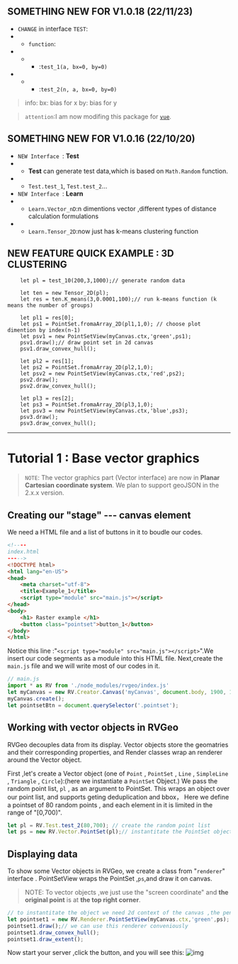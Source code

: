 ## SOMETHING NEW FOR V1.0.18 (22/11/23)
* `CHANGE` in interface `TEST`:
* * `function`:
* * - :`test_1(a, bx=0, by=0) `
* * - :`test_2(n, a, bx=0, by=0) `
> info:
> bx: bias for x
> by: bias for y

>`attention`:I am now modifing this package for [`vue`](https://cn.vuejs.org/).
## SOMETHING NEW FOR V1.0.16 (22/10/20)
* `NEW Interface `: __Test__ 
* * __Test__ can generate test data,which is based on `Math.Random` function.
* * `Test.test_1`, `Test.test_2`...
* `NEW Interface `: __Learn__
* * `Learn.Vector_nD`:n dimentions vector ,different types of distance calculation formulations
* * `Learn.Tensor_2D`:now just has k-means clustering function
## NEW FEATURE QUICK EXAMPLE : 3D CLUSTERING
```JS
    let pl = test_10(200,3,1000);// generate random data

    let ten = new Tensor_2D(pl);
    let res = ten.K_means(3,0.0001,100);// run k-means function (k means the number of groups)

    let pl1 = res[0];
    let ps1 = PointSet.fromaArray_2D(pl1,1,0); // choose plot dimention by index(n-1)
    let psv1 = new PointSetView(myCanvas.ctx,'green',ps1);
    psv1.draw();// draw point set in 2d canvas 
    psv1.draw_convex_hull();

    let pl2 = res[1];
    let ps2 = PointSet.fromaArray_2D(pl2,1,0);
    let psv2 = new PointSetView(myCanvas.ctx,'red',ps2);
    psv2.draw();
    psv2.draw_convex_hull();

    let pl3 = res[2];
    let ps3 = PointSet.fromaArray_2D(pl3,1,0);
    let psv3 = new PointSetView(myCanvas.ctx,'blue',ps3);
    psv3.draw();
    psv3.draw_convex_hull();
```
---
# Tutorial 1 : Base vector graphics
> `NOTE`: The vector graphics part (Vector interface) are now in __Planar Cartesian coordinate system__. We plan to support geoJSON in the 2.x.x version.
## Creating our "stage" --- canvas element
We need a HTML file and a list of buttons in it to boudle our codes.

```html
<!----
index.html
----->
<!DOCTYPE html>
<html lang="en-US">
<head>
    <meta charset="utf-8">
    <title>Example_1</title>
    <script type="module" src="main.js"></script>
</head>
<body>
    <h1> Raster example </h1>
    <button class="pointset">button_1</button>
</body>
</html>
```
Notice this line :"`<script type="module" src="main.js"></script>`".We insert our code segments as a module into this HTML file. Next,create the `main.js` file and we will write most of our codes in it.

```js
// main.js
import * as RV from './node_modules/rvgeo/index.js'
let myCanvas = new RV.Creator.Canvas('myCanvas', document.body, 1900, 1200);
myCanvas.create();
let pointsetBtn = document.querySelector('.pointset');
``` 
## Working with vector objects in RVGeo
RVGeo decouples data from its display. Vector objects store the geomatries and their corresponding properties, and Render classes wrap an renderer around the Vector object.

First ,let's create a Vector object (one of `Point` , `PointSet` , `Line` , `SimpleLine` , `Triangle` , `Circle`):(here we instantiate a `PointSet` Object.)
We pass the random point list, `pl` , as an argument to PointSet. This wraps an object over our point list, and supports geting deduplication and bbox， Here we define a pointset of 80 random points , and each element in it is limited in the range of "[0,700)".

```javascript
let pl = RV.Test.test_2(80,700); // create the random point list
let ps = new RV.Vector.PointSet(pl);// instantitate the PointSet object

```
## Displaying data
To show some Vector objects in RVGeo, we create a class from "`renderer`" interface . PointSetView wraps the PointSet ,`ps`,and draw it on canvas.
> NOTE: To vector objects ,we just use the "screen coordinate" and __the original point__ is at __the top right corner__.

```js
// to instantitate the object we need 2d context of the canvas ,the pen color and the object stored the original data.
let pointset1 = new RV.Renderer.PointSetView(myCanvas.ctx,'green',ps);
pointset1.draw();// we can use this renderer conveniously
pointset1.draw_convex_hull();
pointset1.draw_extent();
```
Now start your server ,click the button, and you will see this:
![img](./Tutorial/img/exm1.png "result")

              


